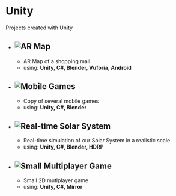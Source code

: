 # Unity
Projects created with Unity

* ## ![AR Map](AR-Map) <br>
    * AR Map of a shopping mall <br>
    * using: **Unity, C#, Blender, Vuforia, Android** <br>

* ## ![Mobile Games](Mobile-Games) <br>
    * Copy of several mobile games <br>
    * using: **Unity, C#, Blender** <br>

* ## ![Real-time Solar System](Real-time-Solar-System) <br>
    * Real-time simulation of our Solar System in a realistic scale <br>
    * using: **Unity, C#, Blender, HDRP** <br>

* ## ![Small Multiplayer Game](Small-Multiplayer-Game) <br>
    * Small 2D mutlplayer game <br>
    * using: **Unity, C#, Mirror** <br>
